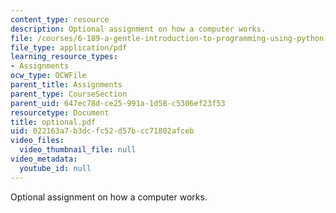 ```yaml
---
content_type: resource
description: Optional assignment on how a computer works.
file: /courses/6-189-a-gentle-introduction-to-programming-using-python-january-iap-2008/022163a7b3dcfc52d57bcc71802afceb_optional.pdf
file_type: application/pdf
learning_resource_types:
- Assignments
ocw_type: OCWFile
parent_title: Assignments
parent_type: CourseSection
parent_uid: 647ec78d-ce25-991a-1d58-c5306ef23f53
resourcetype: Document
title: optional.pdf
uid: 022163a7-b3dc-fc52-d57b-cc71802afceb
video_files:
  video_thumbnail_file: null
video_metadata:
  youtube_id: null
---
```

Optional assignment on how a computer works.

